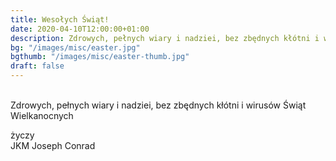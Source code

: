 ```yaml
---
title: Wesołych Świąt!
date: 2020-04-10T12:00:00+01:00
description: Zdrowych, pełnych wiary i nadziei, bez zbędnych kłótni i wirusów  Świąt Wielkanocnych, życzy JKM Joseph Conrad.
bg: "/images/misc/easter.jpg"
bgthumb: "/images/misc/easter-thumb.jpg"
draft: false
---
```

\
Zdrowych, pełnych wiary i nadziei, bez zbędnych kłótni i wirusów
Świąt Wielkanocnych

życzy\
JKM Joseph Conrad